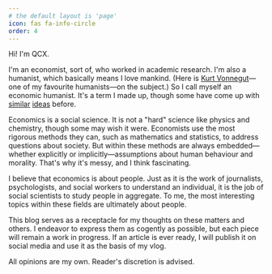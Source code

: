 ```yaml
---
# the default layout is 'page'
icon: fas fa-info-circle
order: 4
---
```


<!-- > Add Markdown syntax content to file `_tabs/about.md`{: .filepath } and it will show up on this page.
{: .prompt-tip } -->

Hi! I'm QCX.

I'm an economist, sort of, who worked in academic research. I'm also a humanist, which basically means I love mankind. (Here is [Kurt Vonnegut](https://youtu.be/4_RUgnC1lm8?si=BDQEV-db7JAUGbn_&t=2118)&mdash;one of my favourite humanists&mdash;on the subject.) So I call myself an economic humanist. It's a term I made up, though some have come up with [similar](https://en.wikipedia.org/wiki/Humanistic_economics) [ideas](https://en.wikipedia.org/wiki/Humanomics) before.

Economics is a social science. It is not a "hard" science like physics and chemistry, though some may wish it were. Economists use the most rigorous methods they can, such as mathematics and statistics, to address questions about society. But within these methods are always embedded&mdash;whether explicitly or implicitly&mdash;assumptions about human behaviour and morality. That's why it's messy, and I think fascinating.

I believe that economics is about people. Just as it is the work of journalists, psychologists, and social workers to understand an individual, it is the job of social scientists to study people in aggregate. To me, the most interesting topics within these fields are ultimately about people.

This blog serves as a receptacle for my thoughts on these matters and others. I endeavor to express them as cogently as possible, but each piece will remain a work in progress. If an article is ever ready, I will publish it on social media and use it as the basis of my vlog.

All opinions are my own. Reader's discretion is advised.